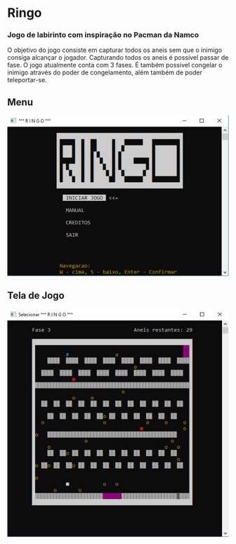 # Ringo
### Jogo de labirinto com inspiração no Pacman da Namco
O objetivo do jogo consiste em capturar todos os aneis sem que o inimigo consiga alcançar o jogador. 
Capturando todos os aneis é possível passar de fase. O jogo atualmente conta com 3 fases.
É também possível congelar o inimigo através do poder de congelamento, além também de poder teleportar-se.

## Menu
![Menu](RingoMenu.PNG)
<br />
## Tela de Jogo 
![Menu](RingoJogo.PNG)
